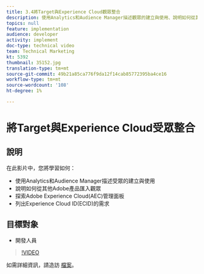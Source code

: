 ```yaml
---
title: 3.4將Target與Experience Cloud觀眾整合
description: 使用Analytics和Audience Manager描述觀眾的建立與使用、說明如何從其他Adobe產品匯入觀眾、探索Adobe Experience Cloud(AEC)管理面板、列出Experience Cloud ID(ECID)的需求
topics: null
feature: implementation
audience: developer
activity: implement
doc-type: technical video
team: Technical Marketing
kt: 5392
thumbnail: 35152.jpg
translation-type: tm+mt
source-git-commit: 49b21a85ca776f9da12f14cab85772395ba4ce16
workflow-type: tm+mt
source-wordcount: '108'
ht-degree: 1%

---
```



# 將Target與Experience Cloud受眾整合

## 說明

在此影片中，您將學習如何：

* 使用Analytics和Audience Manager描述受眾的建立與使用
* 說明如何從其他Adobe產品匯入觀眾
* 探索Adobe Experience Cloud(AEC)管理面板
* 列出Experience Cloud ID(ECID)的需求

## 目標對象

* 開發人員

>[!VIDEO](https://video.tv.adobe.com/v/35152/?quality=12)

如需詳細資訊，請造訪 [檔案](https://docs.adobe.com/content/help/en/target/using/integrate/mmp.html)。
